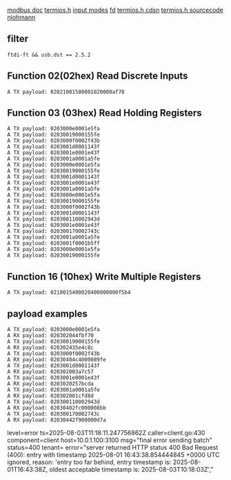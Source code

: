[modbus doc](https://www.modbustools.com/modbus.html#function16)
[termios.h](https://www.ibm.com/docs/en/aix/7.3.0?topic=files-termiosh-file)
[input modes](https://www.gnu.org/software/libc/manual/html_node/Input-Modes.html)
[fd](https://blog.csdn.net/yushuaigee/article/details/107883964)
[termios.h cdsn](https://blog.csdn.net/Flag_ing/article/details/125644852)
[termios.h sourcecode](https://github.com/python/cpython/blob/main/Modules/termios.c#L293)
[nlohmann](https://github.com/nlohmann/json)

## filter
```log
ftdi-ft && usb.dst == 2.5.2
```

## Function 02(02hex) Read Discrete Inputs
```
A TX payload: 02021001580001020000af78
```

## Function 03 (03hex) Read Holding Registers
```
A TX payload: 0203000e0001e5fa
A TX payload: 02030019000155fe
A TX payload: 0203000f0002f43b
A TX payload: 0203001d0001143f
A TX payload: 0203001e0001e43f
A TX payload: 0203001a0001a5fe
A TX payload: 0203000e0001e5fa
A TX payload: 02030019000155fe
A TX payload: 0203001d0001143f
A TX payload: 0203001e0001e43f
A TX payload: 0203001a0001a5fe
A TX payload: 0203000e0001e5fa
A TX payload: 02030019000155fe
A TX payload: 0203000f0002f43b
A TX payload: 0203001d0001143f
A TX payload: 020300110002943d
A TX payload: 0203001e0001e43f
A TX payload: 020300170002743c
A TX payload: 0203001a0001a5fe
A TX payload: 0203001f0001b5ff
A TX payload: 0203000e0001e5fa
A TX payload: 02030019000155fe
```

## Function 16 (10hex) Write Multiple Registers
```
A TX payload: 0210015400020400000000f5b4
```


## payload examples
```
A TX payload: 0203000e0001e5fa
A RX payload: 020302044fbf70
A TX payload: 02030019000155fe
A RX payload: 020302435e4c8c
A TX payload: 0203000f0002f43b
A RX payload: 02030404c4000089fe
A TX payload: 0203001d0001143f
A RX payload: 020302003a7c57
A TX payload: 0203001e0001e43f
A RX payload: 0203020257bcda
A TX payload: 0203001a0001a5fe
A RX payload: 020302001cfd8d
A TX payload: 020300110002943d
A RX payload: 02030402fc000008bb
A TX payload: 020300170002743c
A RX payload: 02030442f900000d7a
```




level=error ts=2025-08-03T11:18:11.247756862Z caller=client.go:430 component=client host=10.0.1.100:3100 msg="final error sending batch" status=400 tenant= error="server returned HTTP status 400 Bad Request (400): entry with timestamp 2025-08-01 16:43:38.854444845 +0000 UTC ignored, reason: 'entry too far behind, entry timestamp is: 2025-08-01T16:43:38Z, oldest acceptable timestamp is: 2025-08-03T10:18:03Z',"